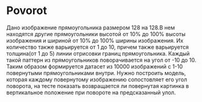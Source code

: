 # Povorot
Дано изображение прямоугольника размером 128 на 128.В нем находятся другие прямоугольники высотой от 10% до 100% высоты изображения и шириной от 10% до 100% ширины изображения. Их количество также варьируется от 1 до 10, причем также варьируется толщина(от 1 до 5) линии отрисовки границ прямоугольника. Каждый такой паттерн из прямоугольников поворачивается на угол от -10 до 10. Таким образом формируется датасет из 10000 изображений с 1-10 повернутыми прямоугольниками внутри. Нужно построить модель, которая каждому повернутому изображению сопостовляет его угол поворота, на тесте показать возвращается ли повернутая картинка в вертикальное положение при повороте на предсказанный улол.
